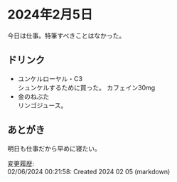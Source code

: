 # 2024年2月5日

今日は仕事。特筆すべきことはなかった。

## ドリンク

- ユンケルローヤル・C3  
シュンケルするために買った。
カフェイン30mg
- 金のねぶた  
リンゴジュース。

## あとがき

明日も仕事だから早めに寝たい。

変更履歴:  
02/06/2024 00:21:58: Created 2024 02 05 (markdown)  
